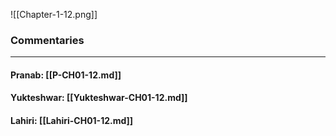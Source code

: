 ![[Chapter-1-12.png]]

### Commentaries

---

#### Pranab: [[P-CH01-12.md]]

#### Yukteshwar: [[Yukteshwar-CH01-12.md]]

#### Lahiri: [[Lahiri-CH01-12.md]]

